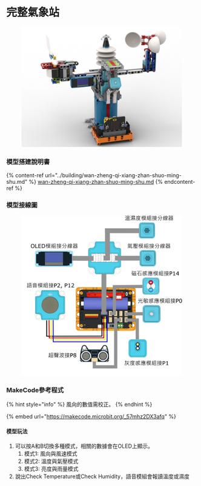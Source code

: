 # 完整氣象站

<figure><img src="../../../.gitbook/assets/complete_robotbit (1).png" alt=""><figcaption></figcaption></figure>

### 模型搭建說明書

{% content-ref url="../building/wan-zheng-qi-xiang-zhan-shuo-ming-shu.md" %}
[wan-zheng-qi-xiang-zhan-shuo-ming-shu.md](../building/wan-zheng-qi-xiang-zhan-shuo-ming-shu.md)
{% endcontent-ref %}

### 模型接線圖

<figure><img src="../../../.gitbook/assets/complete_wiring_robotbit (1).png" alt=""><figcaption></figcaption></figure>

### MakeCode參考程式

{% hint style="info" %}
風向的數值需校正。
{% endhint %}

{% embed url="https://makecode.microbit.org/_57mhz2DX3afq" %}

#### 模型玩法

1. 可以按A和B切換多種模式，相關的數據會在OLED上顯示。
   1. 模式1:  風向與風速模式
   2. 模式2: 溫度與氣壓模式
   3. 模式3: 亮度與雨量模式
2. 說出Check Temperature或Check Humidity，語音模組會報讀溫度或濕度

